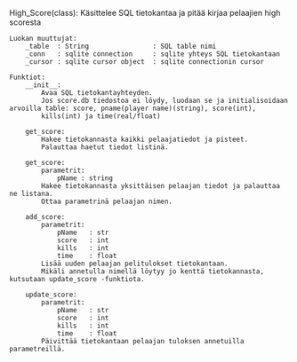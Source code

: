 High_Score(class): 
    Käsittelee SQL tietokantaa ja pitää kirjaa pelaajien high scoresta
    
    Luokan muuttujat:
        _table  : String                : SQL table nimi
        _conn   : sqlite connection     : sqlite yhteys SQL tietokantaan
        _cursor : sqlite cursor object  : sqlite connectionin cursor
    
    Funktiot:
        __init__:
            Avaa SQL tietokantayhteyden.
            Jos score.db tiedostoa ei löydy, luodaan se ja initialisoidaan arvoilla table: score, pname(player name)(string), score(int),
            kills(int) ja time(real/float)
        
        get_score:
            Hakee tietokannasta kaikki pelaajatiedot ja pisteet.
            Palauttaa haetut tiedot listinä.
        
        get_score:
            parametrit:
                pName : string
            Hakee tietokannasta yksittäisen pelaajan tiedot ja palauttaa ne listana.
            Ottaa parametrinä pelaajan nimen.
            
        add_score:
            parametrit:
                pName   : str
                score   : int
                kills   : int
                time    : float
            Lisää uuden pelaajan pelitulokset tietokantaan.
            Mikäli annetulla nimellä löytyy jo kenttä tietokannasta, kutsutaan update_score -funktiota.
        
        update_score:
            parametrit:
                pName   : str
                score   : int
                kills   : int
                time    : float
            Päivittää tietokantaan pelaajan tuloksen annetuilla parametreillä.